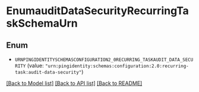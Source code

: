 # EnumauditDataSecurityRecurringTaskSchemaUrn

## Enum


* `URNPINGIDENTITYSCHEMASCONFIGURATION2_0RECURRING_TASKAUDIT_DATA_SECURITY` (value: `"urn:pingidentity:schemas:configuration:2.0:recurring-task:audit-data-security"`)


[[Back to Model list]](../README.md#documentation-for-models) [[Back to API list]](../README.md#documentation-for-api-endpoints) [[Back to README]](../README.md)


